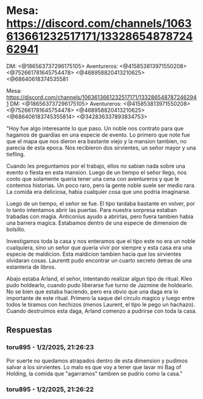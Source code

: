 # Mesa: https://discord.com/channels/1063613661232517171/1332865487872462941
DM: <@186563737296175105> 
Aventureros: <@415853813971550208> <@752661781645754478> <@468958820413210625> <@68640618374535581

Mesa: https://discord.com/channels/1063613661232517171/1332865487872462941
DM: <@186563737296175105> 
Aventureros: <@415853813971550208> <@752661781645754478> <@468958820413210625> <@686406183745355814> <@342836337893834753> 

"Hoy fue algo interesante lo que paso. Un noble nos contrato para que hagamos de guardias en una especie de evento. Lo primero que note fue que el mapa que nos dieron era bastante viejo y la mansion tambien, no parecia de esta epoca. Nos recibieron dos sirvientes, un señor mayor y una tiefling. 

Cuando les preguntamos por el trabajo, ellos no sabian nada sobre una evento o fiesta en esta mansion. Luego de un tiempo el señor llego, nos conto que solamente queria tener una cena con aventureros y que le contemos historias. Un poco raro, pero la gente noble suele ser medio rara. La comida era deliciosa, habia cualquier cosa que uno podria imaginarse.

Luego de un tiempo, el señor se fue. El tipo tardaba bastante en volver, por lo tanto intentamos abrir las puertas. Para nuestra sorpresa estaban trabadas con magia. Anticonius ayudo a abrirlas, pero fuera tambien habia una barrera magica. Estabamos dentro de una especie de dimension de bolsillo. 

Investigamos toda la casa y nos enteramos que el tipo este no era un noble cualquiera, sino un señor que queria vivir por siempre y esta casa era una especie de maldicion. Esta maldicion tambien hacia que los sirvientes olvidaran cosas. Laurentt pudo encontrar un cuarto secreto detras de una estanteria de libros. 

Abajo estaba Arland, el señor, intentando realizar algun tipo de ritual. Kleo pudo holdearlo, cuando pudo liberarse fue turno de Jazmine de holdearlo. No se bien que estaba haciendo, pero era obvio que una daga era lo importante de este ritual. Primero la saque del circulo magico y luego entre todos le tiramos con hechizos (menos Laurent, el tipo le pego un hachazo). Cuando destruimos esta daga, Arland comenzo a pudrirse con toda la casa.

## Respuestas

### toru895 - 1/2/2025, 21:26:23

Por suerte no quedamos atrapados dentro de esta dimension y pudimos salvar a los sirvientes. Lo malo es que voy a tener que lavar mi Bag of Holding, la comida que "agarramos" tambien se pudrio como la casa."

### toru895 - 1/2/2025, 21:26:22



